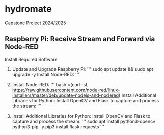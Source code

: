 # hydromate
Capstone Project 2024/2025

## Raspberry Pi: Receive Stream and Forward via Node-RED
Install Required Software

1. Update and Upgrade Raspberry Pi:
'''
sudo apt update && sudo apt upgrade -y
Install Node-RED:
'''

2. Install Node-RED:
'''
bash <(curl -sL https://raw.githubusercontent.com/node-red/linux-installers/master/deb/update-nodejs-and-nodered)
Install Additional Libraries for Python: Install OpenCV and Flask to capture and process the stream:
'''

3. Install Additional Libraries for Python: Install OpenCV and Flask to capture and process the stream:
'''
sudo apt install python3-opencv python3-pip -y
pip3 install flask requests
'''

